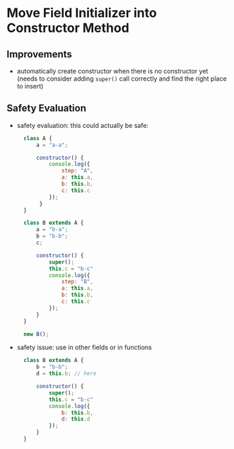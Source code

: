 # Move Field Initializer into Constructor Method

## Improvements
* automatically create constructor when there is no constructor yet (needs to consider adding `super()` call correctly and find the right place to insert)

## Safety Evaluation
* safety evaluation: this could actually be safe:
  ```javascript
    class A {
        a = "a-a";

        constructor() {
            console.log({
                step: "A",
                a: this.a,
                b: this.b,
                c: this.c
            });
         }
    }

    class B extends A {
        a = "b-a";
        b = "b-b";
        c;

        constructor() {
            super();
            this.c = "b-c"
            console.log({
                step: "B",
                a: this.a,
                b: this.b,
                c: this.c
            });
        }
    }

    new B();
    ```
* safety issue: use in other fields or in functions
  ```javascript
    class B extends A {
        b = "b-b";
        d = this.b; // here

        constructor() {
            super();
            this.c = "b-c"
            console.log({
                b: this.b,
                d: this.d
            });
        }
    }
  ```